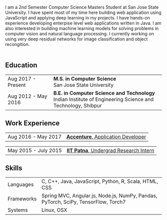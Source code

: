 I am a 2nd Semester Computer Science Masters Student at San Jose State University. I have spent most of my time here building web application using JavaScript and applying deep learning in my projects. I have hands-on experience developing enterpise level web applications written in Java. 
I am also interested in building machine learning models for solving problems in computer vision and natural language processing. 
I currently working on using very deep residual networks for image classification and object recongition.<br><br>

## <i class="fa fa-chevron-right"></i> Education

<table class="table table-hover">
  <tr>
    <td class="col-md-3">Aug 2017 - Present</td>
    <td>
        <strong>M.S. in Computer Science</strong>
        <br>
      San Jose State University
    </td>
  </tr>
  <tr>
    <td class="col-md-3">Aug 2012 - May 2016</td>
    <td>
        <strong>B.E. in Computer Science and Technology</strong>
        <br>
      Indian Institute of Engineering Science and Technology, Shibpur
    </td>
  </tr>
</table>


## <i class="fa fa-chevron-right"></i> Work Experience


<table class="table table-hover">
  <tr>
    <td class='col-md-3'>Aug 2016 - May 2017</td> 
    <td><a href='javascript: none' onclick='$("#accenture_info").toggle()'><strong> Accenture</strong>, Application Developer</a> </td>
   </tr>
</table>

<div id="accenture_info" style="text-align: justify; display: none" markdown="1">
<ul>
<li>Enhanced and maintained web-application suites using various technologies including backend modifications and other fixes. </li>
<li>Designed scripts for automated reporting of product data using Python and Shell scripting, drastically reduced the time needed for generating reports previously completed manually.</li>
<li>Contributed to the development of Accenture Automatic Ticket Resolver, aimed at reducing the average issue resolution time to 2 hours</li>
<li>Mentored new team members in JavaScript and Java technologies. </li>
</ul>
<strong><i>
  Technologies:  Java, JavaScript, Angular JS, JQuery, Shell Scripting, Python, Maven, PL/SQL, RESTFul web services
</i></strong><br>
</div>




<table class="table table-hover">
 <tr>
    <td class='col-md-3'>May 2015 - July 2015</td> 
    <td><a href='javascript: none' onclick='$("#iitp_info").toggle()'><strong> IIT Patna</strong>, Undergrad Research Intern</a> </td>
</tr>
</table>

<div id="iitp_info" style="text-align: justify; display: none" markdown="1">
<ul>
<li>Created an aspect-based sentiment classifier for online user reviews. More fine-grained sentiment analysis, giving the review for each aspect in a review. </li>
<li>Trained models for automatic extraction and classification of aspect terms and sentiments using Conditional Random Field (CRF) and Support Vector Machines (SVM).</li>
<li>Performed experiments on the benchmark dataset SemEval 2014 to measure extraction and classification accuracy of the model. </li>
</ul>
<strong><i>
  Technologies: Java, Shell Scripting, Python, Machine Learning, Support Vector Machines.
</i></strong><br>
</div>


## <i class="fa fa-chevron-right"></i> Skills
<table class="table table-hover">
<tr>
  <td class='col-md-2'>Languages</td>
  <td markdown="1">
C, C++, Java, JavaScript, Python, R, Scala, HTML, CSS
  </td>
</tr>
<tr>
  <td class='col-md-2'>Frameworks</td>
  <td markdown="1">
Spring MVC, Angular.js, Node.js, NumPy, Pandas, PyTorch, SciPy, TensorFlow, Torch7
  </td>
</tr>
<tr>
  <td class='col-md-2'>Systems</td>
  <td markdown="1">
Linux, OSX
  </td>
</tr>
</table>